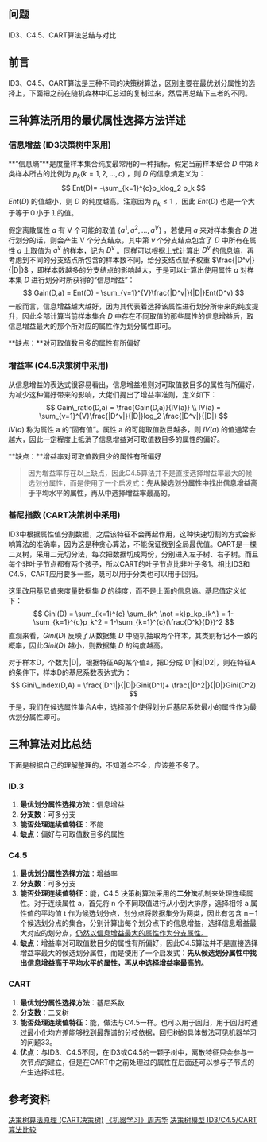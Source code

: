 ## 问题

ID3、C4.5、CART算法总结与对比

## 前言

ID3、C4.5、CART算法是三种不同的决策树算法，区别主要在最优划分属性的选择上，下面把之前在随机森林中汇总过的复制过来，然后再总结下三者的不同。

## 三种算法所用的最优属性选择方法详述

### 信息增益  (ID3决策树中采用)

**“信息熵”**是度量样本集合纯度最常用的一种指标，假定当前样本结合 $D$ 中第  $k$ 类样本所占的比例为 $p_k(k = 1, 2, ..., c)$ ，则 $D$ 的信息熵定义为：   
$$
Ent(D)= -\sum_{k=1}^{c}p_klog_2 p_k
$$
 $Ent(D)$ 的值越小，则 $D$ 的纯度越高。注意因为 $p_k \le 1$ ，因此 $Ent(D)$ 也是一个大于等于０小于１的值。

假定离散属性 $a$ 有 V 个可能的取值 $\{a^1,a^2,...,a^V\}$ ，若使用 $a$ 来对样本集合 $D$ 进行划分的话，则会产生 V 个分支结点，其中第  $v$  个分支结点包含了 $D$ 中所有在属性 $a$ 上取值为 $a^v$ 的样本，记为 $D^v$ 。同样可以根据上式计算出 $D^v$ 的信息熵，再考虑到不同的分支结点所包含的样本数不同，给分支结点赋予权重 $\frac{|D^v|}{|D|}$ ，即样本数越多的分支结点的影响越大，于是可以计算出使用属性 $a$ 对样本集 $D$ 进行划分时所获得的“信息增益”：
$$
Gain(D,a) = Ent(D) - \sum_{v=1}^{V}\frac{|D^v|}{|D|}Ent(D^v)
$$
一般而言，信息增益越大越好，因为其代表着选择该属性进行划分所带来的纯度提升，因此全部计算当前样本集合 $D$ 中存在不同取值的那些属性的信息增益后，取信息增益最大的那个所对应的属性作为划分属性即可。

**缺点：**对可取值数目多的属性有所偏好

### 增益率  (C4.5决策树中采用)

从信息增益的表达式很容易看出，信息增益准则对可取值数目多的属性有所偏好，为减少这种偏好带来的影响，大佬们提出了增益率准则，定义如下：
$$
Gain\_ratio(D,a) = \frac{Gain(D,a)}{IV(a)} \\
IV(a) = \sum_{v=1}^{V}\frac{|D^v|}{|D|}log_2 \frac{|D^v|}{|D|}
$$
$IV(a)$ 称为属性 a 的“固有值”。属性 a 的可能取值数目越多，则 $IV(a)$ 的值通常会越大，因此一定程度上抵消了信息增益对可取值数目多的属性的偏好。

**缺点：**增益率对可取值数目少的属性有所偏好

> 因为增益率存在以上缺点，因此C4.5算法并不是直接选择增益率最大的候选划分属性，而是使用了一个启发式：**先从候选划分属性中找出信息增益高于平均水平的属性，再从中选择增益率最高的。**

### 基尼指数  (CART决策树中采用)

ID3中根据属性值分割数据，之后该特征不会再起作用，这种快速切割的方式会影响算法的准确率，因为这是种贪心算法，不能保证找到全局最优值。CART是一棵二叉树，采用二元切分法，每次把数据切成两份，分别进入左子树、右子树。而且每个非叶子节点都有两个孩子，所以CART的叶子节点比非叶子多1。相比ID3和C4.5，CART应用要多一些，既可以用于分类也可以用于回归。

这里改用基尼值来度量数据集 $D$ 的纯度，而不是上面的信息熵。基尼值定义如下：
$$
Gini(D) = \sum_{k=1}^{c} \sum_{k^, \not =k}p_kp_{k^,} = 1- \sum_{k=1}^{c}p_k^2 = 1-\sum_{k=1}^{c}(\frac{D^k}{D})^2
$$
直观来看，$Gini(D)$ 反映了从数据集 $D$ 中随机抽取两个样本，其类别标记不一致的概率，因此$Gini(D)$ 越小，则数据集 $D$ 的纯度越高。

对于样本D，个数为|D|，根据特征A的某个值a，把D分成|D1|和|D2|，则在特征A的条件下，样本D的基尼系数表达式为：
$$
Gini\_index(D,A) = \frac{|D^1|}{|D|}Gini(D^1)+ \frac{|D^2|}{|D|}Gini(D^2)
$$
于是，我们在候选属性集合A中，选择那个使得划分后基尼系数最小的属性作为最优划分属性即可。

## 三种算法对比总结

下面是根据自己的理解整理的，不知道全不全，应该差不多了。

### ID.3

1. **最优划分属性选择方法**：信息增益
2. **分支数**：可多分支
3. **能否处理连续值特征**：不能
4. **缺点**：偏好与可取值数目多的属性

### C4.5

1. **最优划分属性选择方法**：增益率
2. **分支数**：可多分支
3. **能否处理连续值特征**：能，C4.5 决策树算法采用的**二分法**机制来处理连续属性。对于连续属性 a，首先将 n 个不同取值进行从小到大排序，选择相邻 a 属性值的平均值 t 作为候选划分点，划分点将数据集分为两类，因此有包含 n－1 个候选划分点的集合，分别计算出每个划分点下的信息增益，选择信息增益最大对应的划分点，<u>仍然以信息增益最大的属性作为分支属性。</u>
4. **缺点**：增益率对可取值数目少的属性有所偏好，因此C4.5算法并不是直接选择增益率最大的候选划分属性，而是使用了一个启发式：**先从候选划分属性中找出信息增益高于平均水平的属性，再从中选择增益率最高的。**

### CART

1. **最优划分属性选择方法**：基尼系数
2. **分支数**：二叉树
3. **能否处理连续值特征**：能，做法与C4.5一样。也可以用于回归，用于回归时通过最小化均方差能够找到最靠谱的分枝依据，回归树的具体做法可见机器学习的问题33。
4. **优点**：与ID3、C4.5不同，在ID3或C4.5的一颗子树中，离散特征只会参与一次节点的建立，但是在CART中之前处理过的属性在后面还可以参与子节点的产生选择过程。

## 参考资料

[决策树算法原理 (CART决策树)](https://www.cnblogs.com/keye/p/10564914.html)
<u>《机器学习》周志华</u>
[决策树模型 ID3/C4.5/CART算法比较](https://www.cnblogs.com/wxquare/p/5379970.html)

